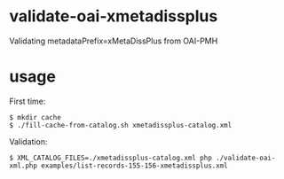 validate-oai-xmetadissplus
==========================

Validating metadataPrefix=xMetaDissPlus from OAI-PMH

usage
=====

First time:
```
$ mkdir cache
$ ./fill-cache-from-catalog.sh xmetadissplus-catalog.xml
```

Validation:
```
$ XML_CATALOG_FILES=./xmetadissplus-catalog.xml php ./validate-oai-xml.php examples/list-records-155-156-xmetadissplus.xml
```

